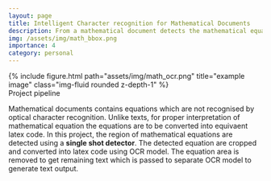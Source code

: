 ```yaml
---
layout: page
title: Intelligent Character recognition for Mathematical Documents
description: From a mathematical document detects the mathematical equation and converts it into latex code and rest into text.
img: /assets/img/math_bbox.png
importance: 4
category: personal
---
```


<div class="row">
    <div class="col-sm mt-3 mt-md-0">
        {% include figure.html path="assets/img/math_ocr.png" title="example image" class="img-fluid rounded z-depth-1" %}
    </div>
</div>
<div class="caption">
    Project pipeline
</div>

Mathematical documents contains equations which are not recognised by optical character recognition. Unlike texts, for proper interpretation of mathematical equation the equations are to be converted into equivaent latex code. In this project, the region of mathematical equations are detected using a <b>single shot detector</b>. The detected equation are cropped and converted into latex code using OCR model. The equation area is removed to get remaining text which is passed to separate OCR model to generate text output. 